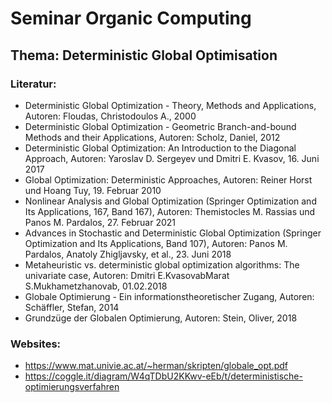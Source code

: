 # Seminar Organic Computing

## **Thema: Deterministic Global Optimisation**

### Literatur:
- Deterministic Global Optimization - Theory, Methods and Applications, Autoren: Floudas, Christodoulos A., 2000
- Deterministic Global Optimization - Geometric Branch-and-bound Methods and their Applications, Autoren: Scholz, Daniel, 2012
- Deterministic Global Optimization: An Introduction to the Diagonal Approach, Autoren: Yaroslav D. Sergeyev und Dmitri E. Kvasov, 16. Juni 2017
- Global Optimization: Deterministic Approaches, Autoren: Reiner Horst und Hoang Tuy, 19. Februar 2010
- Nonlinear Analysis and Global Optimization (Springer Optimization and Its Applications, 167, Band 167), Autoren: Themistocles M. Rassias und Panos M. Pardalos, 27. Februar 2021
- Advances in Stochastic and Deterministic Global Optimization (Springer Optimization and Its Applications, Band 107), Autoren: Panos M. Pardalos, Anatoly Zhigljavsky, et al., 23. Juni 2018 
- Metaheuristic vs. deterministic global optimization algorithms: The univariate case, Autoren: Dmitri E.KvasovabMarat S.Mukhametzhanovab, 01.02.2018
- Globale Optimierung - Ein informationstheoretischer Zugang, Autoren: Schäffler, Stefan, 2014
- Grundzüge der Globalen Optimierung, Autoren: Stein, Oliver, 2018

### Websites:
- https://www.mat.univie.ac.at/~herman/skripten/globale_opt.pdf
- https://coggle.it/diagram/W4qTDbU2KKwv-eEb/t/deterministische-optimierungsverfahren
